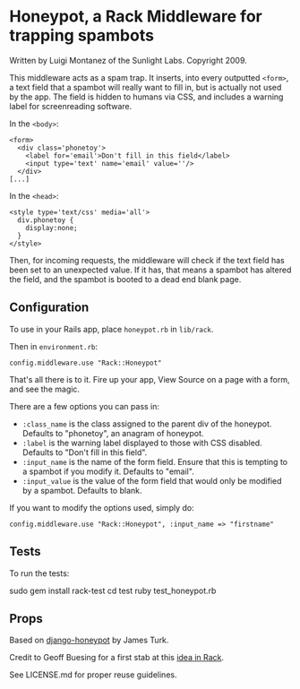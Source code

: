 # Honeypot, a Rack Middleware for trapping spambots

Written by Luigi Montanez of the Sunlight Labs. Copyright 2009.

This middleware acts as a spam trap. It inserts, into every outputted `<form>`, a text field that a spambot will really want to fill in, but is actually not used by the app. The field is hidden to humans via CSS, and includes a warning label for screenreading software.

In the `<body>`:

    <form>
      <div class='phonetoy'>
        <label for='email'>Don't fill in this field</label>
        <input type='text' name='email' value=''/>
      </div>
    [...]

In the `<head>`:
  
    <style type='text/css' media='all'>
      div.phonetoy {
        display:none;
      }
    </style>
  
Then, for incoming requests, the middleware will check if the text field has been set to an unexpected value. If it has, that means a spambot has altered the field, and the spambot is booted to a dead end blank page.

## Configuration

To use in your Rails app, place `honeypot.rb` in `lib/rack`.

Then in `environment.rb`:

    config.middleware.use "Rack::Honeypot"

That's all there is to it. Fire up your app, View Source on a page with a form, and see the magic.

There are a few options you can pass in:
  
  * `:class_name` is the class assigned to the parent div of the honeypot. Defaults to "phonetoy", an anagram of honeypot.
  * `:label` is the warning label displayed to those with CSS disabled. Defaults to "Don't fill in this field".
  * `:input_name` is the name of the form field. Ensure that this is tempting to a spambot if you modify it. Defaults to "email".
  * `:input_value` is the value of the form field that would only be modified by a spambot. Defaults to blank.

If you want to modify the options used, simply do:

    config.middleware.use "Rack::Honeypot", :input_name => "firstname"


## Tests

To run the tests:

  sudo gem install rack-test
  cd test
  ruby test_honeypot.rb

    
## Props

Based on [django-honeypot](http://github.com/sunlightlabs/django-honeypot) by James Turk.

Credit to Geoff Buesing for a first stab at this [idea in Rack](http://mad.ly/2009/05/01/honeypot-filter-as-a-rack-middleware/).

See LICENSE.md for proper reuse guidelines.
